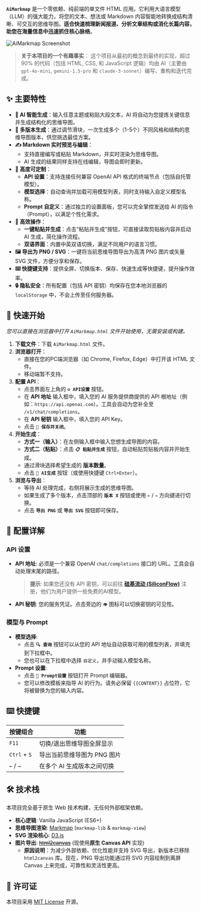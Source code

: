 **`AiMarkmap`** 是一个零依赖、纯前端的单文件 HTML 应用。它利用大语言模型（LLM）的强大能力，将您的文本、想法或 Markdown 内容智能地转换成结构清晰、可交互的思维导图。**适合快速梳理新闻报道、分析文章结构或消化长篇内容，助您在海量信息中迅速抓住核心脉络**。

![AiMarkmap Screenshot](screenshot.png)
> **关于本项目的一个有趣事实**：
> 这个项目从最初的概念到最终的实现，超过 90% 的代码（包括 HTML, CSS, 和 JavaScript 逻辑）均由 AI（主要由 `gpt-4o-mini`, `gemini-1.5-pro` 和 `claude-3-sonnet`）编写、重构和迭代完成。

## ✨ 主要特性

*   **🤖 AI 智能生成**：输入任意主题或粘贴大段文本，AI 将自动为您提炼关键信息并生成结构化的思维导图。
*   **🔄 多版本生成**：通过调节滑块，一次生成多个（1-5个）不同风格和结构的思维导图版本，供您挑选最佳方案。
*   **✍️ Markdown 实时预览与编辑**：
    *   支持直接编写或粘贴 Markdown，并实时渲染为思维导图。
    *   AI 生成的结果同样支持在线编辑，导图会即时更新。
*   **🎨 高度可定制**：
    *   **API 设置**：支持连接任何兼容 OpenAI API 格式的终端节点（包括自托管模型）。
    *   **模型选择**：自动查询并加载可用模型列表，同时支持输入自定义模型名称。
    *   **Prompt 自定义**：通过独立的设置面板，您可以完全掌控发送给 AI 的指令（Prompt），以满足个性化需求。
*   **🚀 高效操作**：
    *   **一键粘贴并生成**：点击“粘贴并生成”按钮，可直接读取剪贴板内容并启动 AI 生成，简化操作流程。
    *   **双语界面**：内置中英双语切换，满足不同用户的语言习惯。
*   **🖼️ 导出为 PNG / SVG**：一键将当前思维导图导出为高清 PNG 图片或矢量 SVG 文件，方便分享和保存。
*   **⌨️ 快捷键支持**：提供全屏、切换版本、保存、快速生成等快捷键，提升操作效率。
*   **🔒 隐私安全**：所有配置（包括 API 密钥）均保存在您本地浏览器的 `localStorage` 中，不会上传至任何服务器。

## 🚀 快速开始
*您可以直接在浏览器中打开 `AiMarkmap.html` 文件开始使用，无需安装或构建。*
1.  **下载文件**：下载 `AiMarkmap.html` 文件。
2.  **浏览器打开**：
    *  直接在您的PC端浏览器（如 Chrome, Firefox, Edge）中打开该 HTML 文件。
    *  移动端暂不支持。
3.  **配置 API**：
    *   点击界面左上角的 **`⚙️ API设置`** 按钮。
    *   在 **API 地址** 输入框中，填入您的 AI 服务提供商提供的 API 根地址（例如：`https://api.openai.com`）。工具会自动为您补全至 `/v1/chat/completions`。
    *   在 **API 秘钥** 输入框中，填入您的 API Key。
    *   点击 **`💾 保存并关闭`**。
4.  **开始生成**：
    *   **方式一（输入）**：在左侧输入框中输入您想生成导图的内容。
    *   **方式二（粘贴）**：点击 **`📋 粘贴并生成`** 按钮，自动粘贴剪贴板内容并开始生成。
    *   通过滑块选择希望生成的 **版本数量**。
    *   点击 **`🚀 AI生成`** 按钮（或使用快捷键 `Ctrl+Enter`）。
5.  **浏览与导出**：
    *   等待 AI 处理完成，右侧将展示生成的思维导图。
    *   如果生成了多个版本，点击顶部的 **`版本 X`** 按钮或使用 `←` / `→` 方向键进行切换。
    *   点击 **`导出 PNG`** 或 **`导出 SVG`** 按钮即可保存。

## 🔧 配置详解

### API 设置
- **API 地址**: 必须是一个兼容 OpenAI `chat/completions` 接口的 URL。工具会自动处理末尾的路径。
    > **提示**: 如果您还没有 API 密钥，可以前往 **[硅基流动 (SiliconFlow)](https://cloud.siliconflow.cn/i/9afjLTa)** 注册，他们为用户提供一些免费的AI模型。
- **API 秘钥**: 您的服务凭证。点击旁边的 `👁️` 图标可以切换密钥的可见性。

### 模型与 Prompt
- **模型选择**:
    - 点击 **`🔍 查询`** 按钮可以从您的 API 地址自动获取可用的模型列表，并填充到下拉框中。
    - 您也可以在下拉框中选择 `自定义`，并手动输入模型名称。
- **Prompt 设置**:
    - 点击 **`📝 Prompt设置`** 按钮打开 Prompt 编辑器。
    - 您可以修改模板来指导 AI 的行为。请务必保留 `{{CONTENT}}` 占位符，它将被替换为您的输入内容。

## ⌨️ 快捷键

| 按键组合         | 功能                         |
| ---------------- | ---------------------------- |
| `F11`            | 切换/退出思维导图全屏显示    |
| `Ctrl` + `S`     | 导出当前思维导图为 PNG 图片  |
| `←` / `→`        | 在多个 AI 生成版本之间切换   |

## 🛠️ 技术栈

本项目完全基于原生 Web 技术构建，无任何外部框架依赖。

-   **核心逻辑**: Vanilla JavaScript (ES6+)
-   **思维导图渲染**: [Markmap](https://markmap.js.org/) (`markmap-lib` & `markmap-view`)
-   **SVG 渲染核心**: [D3.js](https://d3js.org/)
-   **图片导出**: ~~[html2canvas](https://html2canvas.hertzen.com/)~~ (现使用**原生 Canvas API** 实现)
    -   **原因说明**：为减少外部依赖、优化性能并支持 SVG 导出，新版本已移除 `html2canvas` 库。现在，PNG 导出功能通过将 SVG 内容绘制到离屏 Canvas 上来完成，可靠性和灵活性更高。

## 📜 许可证
本项目采用 [MIT License](./LICENSE) 开源。